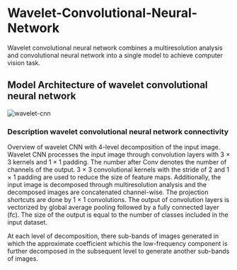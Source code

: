 # Wavelet-Convolutional-Neural-Network
Wavelet convolutional neural network  combines a multiresolution analysis and convolutional neural network into a single  model to achieve computer vision task.

## Model Architecture of wavelet convolutional neural network
![wavelet-cnn](https://user-images.githubusercontent.com/63404097/153762968-c4fccfaf-9940-41ea-ae1e-29630d4eecb8.png)

### Description wavelet convolutional neural network connectivity
 Overview of wavelet CNN with 4-level decomposition of the input image. Wavelet CNN processes the input image through
convolution layers with 3 × 3 kernels and 1 × 1 padding. The number after Conv denotes the number of channels of the output. 3 × 3
convolutional kernels with the stride of 2 and 1 × 1 padding are used to reduce the size of feature maps. Additionally, the input image is
decomposed through multiresolution analysis and the decomposed images are concatenated channel-wise. The projection shortcuts are done
by 1 × 1 convolutions. The output of convolution layers is vectorized by global average pooling followed by a fully connected layer (fc).
The size of the output is equal to the number of classes included in the input dataset.

At each level of decomposition, there sub-bands of images generated in which the approximate coefficient whichis the low-frequency component is further decomposed in the subsequent level to generate another sub-bands of images.  

